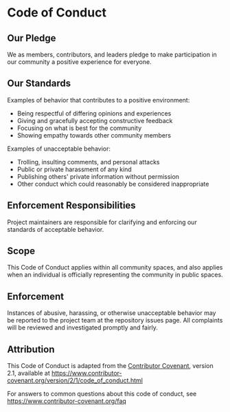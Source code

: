 # Code of Conduct

## Our Pledge

We as members, contributors, and leaders pledge to make participation in our community a positive experience for everyone.

## Our Standards

Examples of behavior that contributes to a positive environment:

* Being respectful of differing opinions and experiences
* Giving and gracefully accepting constructive feedback
* Focusing on what is best for the community
* Showing empathy towards other community members

Examples of unacceptable behavior:

* Trolling, insulting comments, and personal attacks
* Public or private harassment of any kind
* Publishing others' private information without permission
* Other conduct which could reasonably be considered inappropriate

## Enforcement Responsibilities

Project maintainers are responsible for clarifying and enforcing our standards of acceptable behavior.

## Scope

This Code of Conduct applies within all community spaces, and also applies when an individual is officially representing the community in public spaces.

## Enforcement

Instances of abusive, harassing, or otherwise unacceptable behavior may be reported to the project team at the repository issues page. All complaints will be reviewed and investigated promptly and fairly.

## Attribution

This Code of Conduct is adapted from the [Contributor Covenant](https://www.contributor-covenant.org), version 2.1, available at https://www.contributor-covenant.org/version/2/1/code_of_conduct.html

For answers to common questions about this code of conduct, see https://www.contributor-covenant.org/faq
